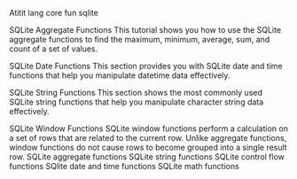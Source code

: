 Atitit lang core fun  sqlite


SQLite Aggregate Functions
This tutorial shows you how to use the SQLite aggregate functions to find the maximum, minimum, average, sum, and count of a set of values.

SQLite Date Functions
This section provides you with SQLite date and time functions that help you manipulate datetime data effectively.

SQLite String Functions
This section shows the most commonly used SQLite string functions that help you manipulate character string data effectively.

SQLite Window Functions
SQLite window functions perform a calculation on a set of rows that are related to the current row. Unlike aggregate functions, window functions do not cause rows to become grouped into a single result row.
SQLite aggregate functions
SQLite string functions
SQLite control flow functions
SQlite date and time functions
SQLite math functions

